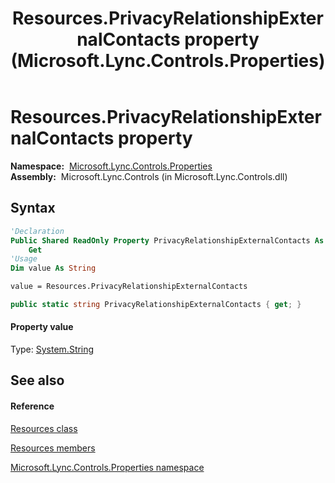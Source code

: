 ﻿---
title: Resources.PrivacyRelationshipExternalContacts property  (Microsoft.Lync.Controls.Properties)
TOCTitle: 'PrivacyRelationshipExternalContacts property '
ms:assetid: P:Microsoft.Lync.Controls.Properties.Resources.PrivacyRelationshipExternalContacts_DI_3_UC_OCS14MrefLyncWPF
ms:mtpsurl: https://msdn.microsoft.com/en-us/library/microsoft.lync.controls.properties.resources.privacyrelationshipexternalcontacts_di_3_uc_ocs14mreflyncwpf(v=office.15)
ms:contentKeyID: 48590627
ms.date: 07/28/2014
mtps_version: v=office.15
f1_keywords:
- Microsoft.Lync.Controls.Properties.Resources.PrivacyRelationshipExternalContacts
dev_langs:
- CSharp
- JScript
- VB
- other
---

# Resources.PrivacyRelationshipExternalContacts property

**Namespace:**  [Microsoft.Lync.Controls.Properties](microsoft-lync-controls-properties-namespace_1.md)  
**Assembly:**  Microsoft.Lync.Controls (in Microsoft.Lync.Controls.dll)

## Syntax

``` vb
'Declaration
Public Shared ReadOnly Property PrivacyRelationshipExternalContacts As String
    Get
'Usage
Dim value As String

value = Resources.PrivacyRelationshipExternalContacts
```

``` csharp
public static string PrivacyRelationshipExternalContacts { get; }
```

#### Property value

Type: [System.String](http://msdn2.microsoft.com/en-us/library/s1wwdcbf)  

## See also

#### Reference

[Resources class](resources-class-microsoft-lync-controls-properties_1.md)

[Resources members](resources-members-microsoft-lync-controls-properties_1.md)

[Microsoft.Lync.Controls.Properties namespace](microsoft-lync-controls-properties-namespace_1.md)

